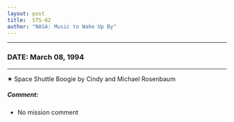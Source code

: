 ```yaml
---
layout: post
title:  STS-62
author: "NASA: Music to Wake Up By"
---
```


----
### DATE: March 08, 1994
----
✷ Space Shuttle Boogie by Cindy and Michael Rosenbaum

##### Comment:
* No mission comment
